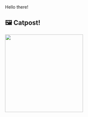 Hello there!



## 🖼️ Catpost!

<sub>
    <img src="https://cdn2.thecatapi.com/images/C0YfrgcOD.jpg" height="256">
</sub>

